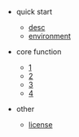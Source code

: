 - quick start

  - [desc](README.md)
  - [environment](README.md)


- core function

    - [1](README.md)
    - [2](README.md)
    - [3](README.md)
    - [4](README.md)

- other

  - [license](license)
